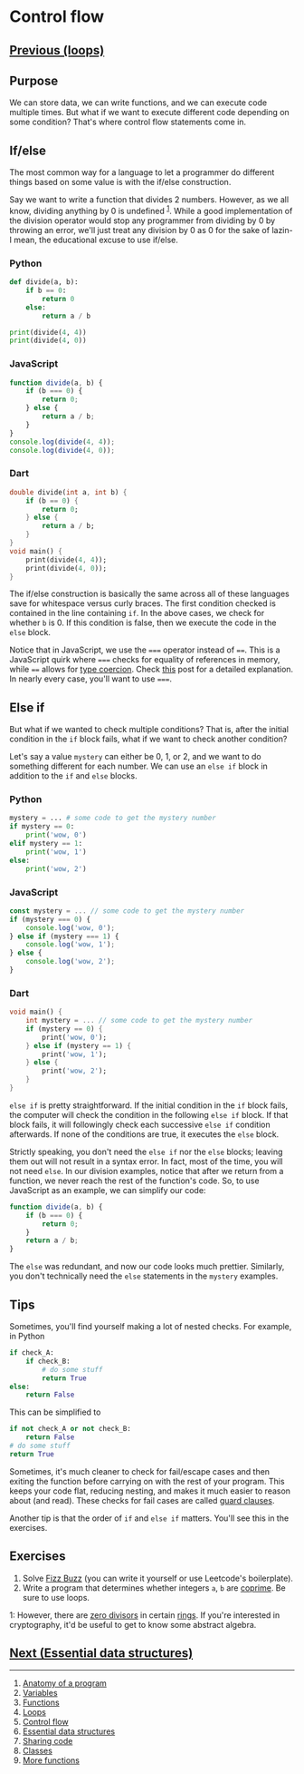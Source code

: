 # Control flow

## [Previous (loops)](./loops.md)

## Purpose

We can store data, we can write functions, and we can execute code multiple times. But what if we want to execute different code depending on some condition? That's where control flow statements come in.

## If/else

The most common way for a language to let a programmer do different things based on some value is with the if/else construction.

Say we want to write a function that divides 2 numbers. However, as we all know, dividing anything by 0 is undefined <sup>[1](#myfootnote1)</sup>. While a good implementation of the division operator would stop any programmer from dividing by 0 by throwing an error, we'll just treat any division by 0 as 0 for the sake of lazin- I mean, the educational excuse to use if/else.

### Python

```python
def divide(a, b):
    if b == 0:
        return 0
    else:
        return a / b

print(divide(4, 4))
print(divide(4, 0))
```

### JavaScript

```js
function divide(a, b) {
    if (b === 0) {
        return 0;
    } else {
        return a / b;
    }
}
console.log(divide(4, 4));
console.log(divide(4, 0));
```

### Dart

```dart
double divide(int a, int b) {
    if (b == 0) {
        return 0;
    } else {
        return a / b;
    }
}
void main() {
    print(divide(4, 4));
    print(divide(4, 0));
}
```

The if/else construction is basically the same across all of these languages save for whitespace versus curly braces. The first condition checked is contained in the line containing `if`. In the above cases, we check for whether `b` is 0. If this condition is false, then we execute the code in the `else` block.

Notice that in JavaScript, we use the `===` operator instead of `==`. This is a JavaScript quirk where `===` checks for equality of references in memory, while `==` allows for [type coercion](https://developer.mozilla.org/en-US/docs/Glossary/Type_coercion). Check [this](https://stackoverflow.com/questions/359494/which-equals-operator-vs-should-be-used-in-javascript-comparisons) post for a detailed explanation. In nearly every case, you'll want to use `===`.

## Else if

But what if we wanted to check multiple conditions? That is, after the initial condition in the `if` block fails, what if we want to check another condition?

Let's say a value `mystery` can either be 0, 1, or 2, and we want to do something different for each number. We can use an `else if` block in addition to the `if` and `else` blocks.

### Python

```python
mystery = ... # some code to get the mystery number
if mystery == 0:
    print('wow, 0')
elif mystery == 1:
    print('wow, 1')
else:
    print('wow, 2')
```

### JavaScript

```js
const mystery = ... // some code to get the mystery number
if (mystery === 0) {
    console.log('wow, 0');
} else if (mystery === 1) {
    console.log('wow, 1');
} else {
    console.log('wow, 2');
}
```

### Dart

```dart
void main() {
    int mystery = ... // some code to get the mystery number
    if (mystery == 0) {
        print('wow, 0');
    } else if (mystery == 1) {
        print('wow, 1');
    } else {
        print('wow, 2');
    }
}
```

`else if` is pretty straightforward. If the initial condition in the `if` block fails, the computer will check the condition in the following `else if` block. If that block fails, it will followingly check each successive `else if` condition afterwards. If none of the conditions are true, it executes the `else` block.

Strictly speaking, you don't need the `else if` nor the `else` blocks; leaving them out will not result in a syntax error. In fact, most of the time, you will not need `else`. In our division examples, notice that after we return from a function, we never reach the rest of the function's code. So, to use JavaScript as an example, we can simplify our code:

```js
function divide(a, b) {
    if (b === 0) {
        return 0;
    }
    return a / b;
}
```

The `else` was redundant, and now our code looks much prettier. Similarly, you don't technically need the `else` statements in the `mystery` examples.

## Tips

Sometimes, you'll find yourself making a lot of nested checks. For example, in Python

```python
if check_A:
    if check_B:
        # do some stuff
        return True
else:
    return False
```

This can be simplified to

```python
if not check_A or not check_B:
    return False
# do some stuff
return True
```

Sometimes, it's much cleaner to check for fail/escape cases and then exiting the function before carrying on with the rest of your program. This keeps your code flat, reducing nesting, and makes it much easier to reason about (and read). These checks for fail cases are called [guard clauses](https://refactoring.com/catalog/replaceNestedConditionalWithGuardClauses.html).

Another tip is that the order of `if` and `else if` matters. You'll see this in the exercises.

## Exercises

1. Solve [Fizz Buzz](https://leetcode.com/problems/fizz-buzz/) (you can write it yourself or use Leetcode's boilerplate).
2. Write a program that determines whether integers `a`, `b` are [coprime](https://en.wikipedia.org/wiki/Coprime_integers). Be sure to use loops.

<a name="myfootnote1">1</a>: However, there are [zero divisors](https://en.wikipedia.org/wiki/Zero_divisor#:~:text=In%20abstract%20algebra%2C%20an%20element,to%20ax%20is%20not%20injective.&text=An%20element%20that%20is%20a,simply%20called%20a%20zero%20divisor.) in certain [rings](https://en.wikipedia.org/wiki/Ring_(mathematics)). If you're interested in cryptography, it'd be useful to get to know some abstract algebra.

## [Next (Essential data structures)](./ds.md)

---

1. [Anatomy of a program](./fundamentals/anatomy-of-a-program.md)
2. [Variables](./fundamentals/variables.md)
3. [Functions](./fundamentals/functions.md)
4. [Loops](./fundamentals/loops.md)
5. [Control flow](./fundamentals/control-flow.md)
6. [Essential data structures](./fundamentals/ds.md)
7. [Sharing code](./fundamentals/sharing-code.md)
8. [Classes](./fundamentals/classes.md)
9. [More functions](./fundamentals/more-functions.md)